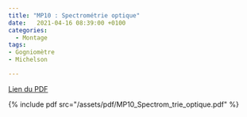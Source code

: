 ```yaml
---
title: "MP10 : Spectrométrie optique"
date:   2021-04-16 08:39:00 +0100
categories:
  - Montage
tags:
- Gogniomètre
- Michelson

---
```

[Lien du PDF](/assets/pdf/MP10_Spectrom_trie_optique.pdf)

{% include pdf src="/assets/pdf/MP10_Spectrom_trie_optique.pdf" %}
